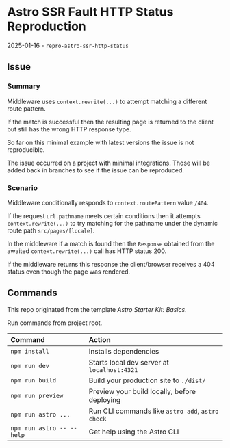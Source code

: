 # Astro SSR Fault HTTP Status Reproduction

2025-01-16 - `repro-astro-ssr-http-status`

## Issue

### Summary

Middleware uses `context.rewrite(...)` to attempt matching a different route pattern.

If the match is successful then the resulting page is returned to the client but still has the wrong HTTP response type.

So far on this minimal example with latest versions the issue is not reproducible.

The issue occurred on a project with minimal integrations. Those will be added back in branches to see if the issue can be reproduced.

### Scenario

Middleware conditionally responds to `context.routePattern` value `/404`.

If the request `url.pathname` meets certain conditions then it attempts `context.rewrite(...)` to try matching for the pathname under the dynamic route path `src/pages/[locale]`.

In the middleware if a match is found then the `Response` obtained from the awaited `context.rewrite(...)` call has HTTP status 200.

If the middleware returns this response the client/browser receives a 404 status even though the page was rendered.

## Commands

This repo originated from the template _Astro Starter Kit: Basics_.

Run commands from project root.

| Command                   | Action                                           |
| :------------------------ | :----------------------------------------------- |
| `npm install`             | Installs dependencies                            |
| `npm run dev`             | Starts local dev server at `localhost:4321`      |
| `npm run build`           | Build your production site to `./dist/`          |
| `npm run preview`         | Preview your build locally, before deploying     |
| `npm run astro ...`       | Run CLI commands like `astro add`, `astro check` |
| `npm run astro -- --help` | Get help using the Astro CLI                     |
